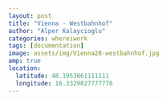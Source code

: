 ```yaml
---
layout: post
title: "Vienna - Westbahnhof"
author: "Alper Kalaycioglu"
categories: whereiwork
tags: [documentation]
image: assets/img/Vienna28-westbahnhof.jpg
amp: true
location:
  latitude: 48.1953861111111
  longitude: 16.3329027777778
---
```

